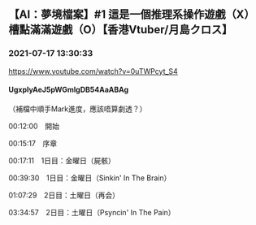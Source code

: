 ## 【AI：夢境檔案】#1 這是一個推理系操作遊戲（X）槽點滿滿遊戲（O）【香港Vtuber/月島クロス】
### 2021-07-17 13:30:33
https://www.youtube.com/watch?v=0uTWPcyt_S4
#### UgxpIyAeJ5pWGmlgDB54AaABAg
（補檔中順手Mark進度，應該唔算劇透？）

00:12:00　開始

00:15:17　序章

00:17:11　1日目：金曜日（屍骸）

00:39:30　1日目：金曜日（Sinkin' In The Brain）

01:07:29　2日目：土曜日（再会）

03:34:57　2日目：土曜日（Psyncin' In The Pain）

